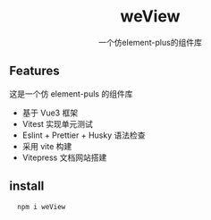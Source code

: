 <h1 align="center">weView</h1>

<p align="center">
一个仿element-plus的组件库
</p>

## Features

这是一个仿 element-puls 的组件库

- 基于 Vue3 框架
- Vitest 实现单元测试
- Eslint + Prettier + Husky 语法检查
- 采用 vite 构建
- Vitepress 文档网站搭建

## install

```js
  npm i weView
```


